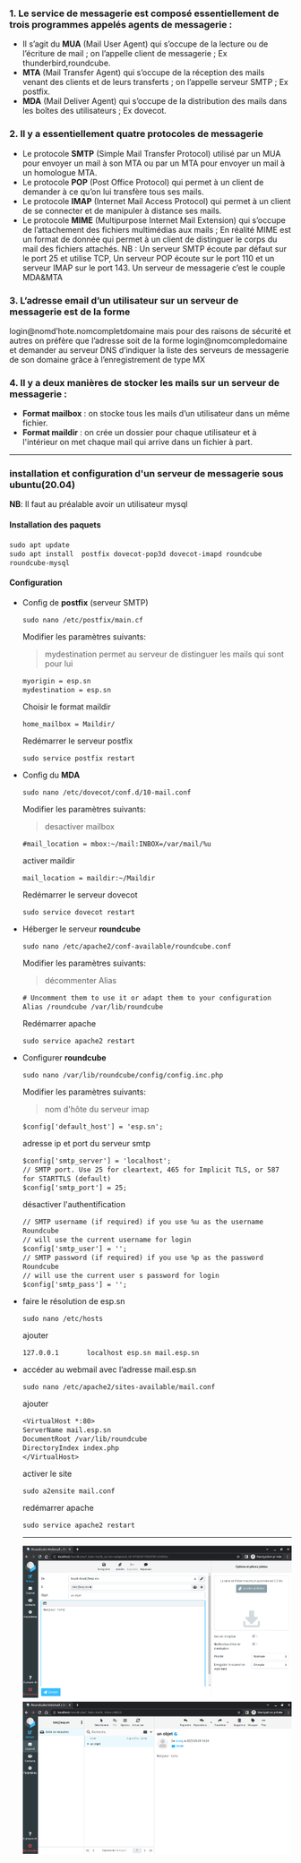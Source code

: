 
### 1. **Le service de messagerie  est composé essentiellement de trois programmes appelés agents de messagerie** :
- Il s’agit du **MUA** (Mail User Agent) qui s’occupe de la lecture ou de l’écriture de mail ; on l’appelle client de messagerie ; Ex thunderbird,roundcube.
- **MTA** (Mail Transfer Agent) qui s’occupe de la réception des mails venant des clients et de leurs transferts ; on l’appelle serveur SMTP ; Ex postfix.
- **MDA** (Mail Deliver Agent) qui s’occupe de la distribution des mails dans les boîtes des utilisateurs ; Ex dovecot.
### 2. **Il y a essentiellement quatre protocoles de messagerie**
- Le protocole **SMTP** (Simple Mail Transfer Protocol) utilisé par un MUA pour envoyer un mail à son MTA ou par un MTA pour envoyer un mail à un homologue MTA.
- Le protocole **POP** (Post Office Protocol) qui permet à un client de demander à ce qu’on lui transfère tous ses mails.
- Le protocole **IMAP** (Internet Mail Access Protocol) qui permet à un client de se connecter et de manipuler à distance ses mails.
- Le protocole **MIME** (Multipurpose Internet Mail Extension) qui s’occupe de l’attachement des fichiers multimédias aux mails ; En réalité MIME est un format de donnée qui permet à un client de distinguer le corps du mail des fichiers attachés.
NB : Un serveur SMTP écoute par défaut sur le port 25 et utilise TCP, Un serveur POP écoute sur le port 110 et un serveur IMAP sur le port 143.
Un serveur de messagerie c’est le couple MDA&MTA
### 3. **L’adresse email d’un utilisateur sur un serveur de messagerie est de la forme**  
login@nomd’hote.nomcompletdomaine mais pour des raisons de sécurité et autres on préfère que l’adresse soit de la forme login@nomcompledomaine et demander au serveur DNS d’indiquer la liste des serveurs de messagerie de son domaine grâce à l’enregistrement de type MX
### 4. **Il y a deux manières de stocker les mails sur un serveur de messagerie** :  
- **Format mailbox** : on stocke tous les mails d’un utilisateur dans un même fichier.
- **Format maildir** : on crée un dossier pour chaque utilisateur et à l'intérieur on met chaque mail qui arrive dans un fichier à part.


---

### installation et configuration d'un serveur de messagerie sous ubuntu(20.04)

**NB**: Il faut au préalable avoir un utilisateur mysql
#### Installation des paquets

``` shell
sudo apt update
sudo apt install  postfix dovecot-pop3d dovecot-imapd roundcube roundcube-mysql
```
#### Configuration 
- Config de **postfix** (serveur SMTP)
  
    ``` shell
    sudo nano /etc/postfix/main.cf
    ```
    Modifier les paramètres suivants:
    >mydestination permet au serveur de distinguer les mails qui sont pour lui
    ``` shell
    myorigin = esp.sn
    mydestination = esp.sn
    ```
    Choisir le format maildir
    ``` shell
    home_mailbox = Maildir/
    ```
    Redémarrer le serveur postfix
    ``` shell
    sudo service postfix restart
    ```

- Config du **MDA**
    ``` shell
    sudo nano /etc/dovecot/conf.d/10-mail.conf
    ```
    Modifier les paramètres suivants:
    >desactiver mailbox
    ``` shell
   #mail_location = mbox:~/mail:INBOX=/var/mail/%u
    ```
    activer maildir
    ``` shell
    mail_location = maildir:~/Maildir
    ```
    Redémarrer le serveur dovecot
    ``` shell
    sudo service dovecot restart
    ```
- Héberger le serveur **roundcube**
    
    ``` shell
    sudo nano /etc/apache2/conf-available/roundcube.conf
    ```
    Modifier les paramètres suivants:

    >décommenter Alias
    ``` shell
    # Uncomment them to use it or adapt them to your configuration
    Alias /roundcube /var/lib/roundcube
    ```
    Redémarrer apache
    ``` shell
    sudo service apache2 restart
    ```
- Configurer **roundcube**
    ``` shell
    sudo nano /var/lib/roundcube/config/config.inc.php
    ```
    Modifier les paramètres suivants:

    >nom d'hôte du serveur imap
    ``` shell
    $config['default_host'] = 'esp.sn';
    ```
    adresse ip et port du serveur smtp
    ``` shell
    $config['smtp_server'] = 'localhost';
    // SMTP port. Use 25 for cleartext, 465 for Implicit TLS, or 587 for STARTTLS (default)
    $config['smtp_port'] = 25;
    ```
    désactiver l'authentification
    ``` shell
    // SMTP username (if required) if you use %u as the username Roundcube
    // will use the current username for login
    $config['smtp_user'] = '';
    // SMTP password (if required) if you use %p as the password Roundcube
    // will use the current user s password for login
    $config['smtp_pass'] = '';
    ```
- faire le résolution de esp.sn
    ```shell
    sudo nano /etc/hosts
    ```
    ajouter
    ``` shell
    127.0.0.1       localhost esp.sn mail.esp.sn
    ```
- accéder au webmail avec l’adresse mail.esp.sn
    ```shell
    sudo nano /etc/apache2/sites-available/mail.conf
    ```
    ajouter
    ```shell
    <VirtualHost *:80>
    ServerName mail.esp.sn
    DocumentRoot /var/lib/roundcube
    DirectoryIndex index.php
    </VirtualHost>
    ```
    activer le site
    ```shell
    sudo a2ensite mail.conf
    ```
    redémarrer apache

    ```shell
    sudo service apache2 restart 
    ```

    ---

    ![photo](../../static/img/dovecot1.png)
    ![photo](../../static/img/dovecot2.png)